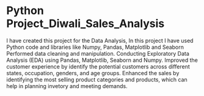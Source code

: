 # Python Project_Diwali_Sales_Analysis
I have created this project for the Data Analysis,
In this project I have used Python code and libraries like Numpy, Pandas, Matplotlib and Seaborn
Performed data cleaning and manipulation.
Conducting Exploratory Data Analysis (EDA) using Pandas, Matplotlib, Seaborn and Numpy.
Improved the customer experience by identify the potential customers across different states, occupation, genders, and age groups.
Enhanced the sales by identifying the most selling product categories and products, which can help in planning invetory and meeting demands.
